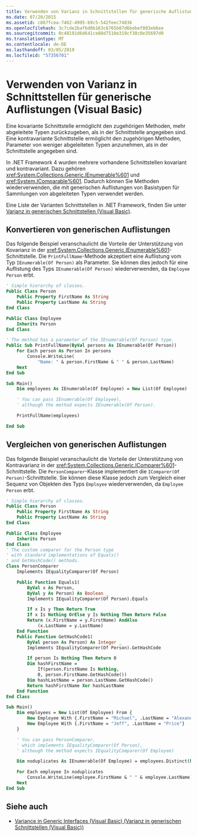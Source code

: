 ```yaml
---
title: Verwenden von Varianz in Schnittstellen für generische Auflistungen (Visual Basic)
ms.date: 07/20/2015
ms.assetid: c867fcea-7462-4995-b9c5-542feec74036
ms.openlocfilehash: 3c7cde2baf6d8b163c6765b87d6bebef803eb6ee
ms.sourcegitcommit: 0c48191d6d641ce88d7510e319cf38c0e35697d0
ms.translationtype: MT
ms.contentlocale: de-DE
ms.lasthandoff: 03/05/2019
ms.locfileid: "57356701"
---
```

# <a name="using-variance-in-interfaces-for-generic-collections-visual-basic"></a>Verwenden von Varianz in Schnittstellen für generische Auflistungen (Visual Basic)

Eine kovariante Schnittstelle ermöglicht den zugehörigen Methoden, mehr abgeleitete Typen zurückzugeben, als in der Schnittstelle angegeben sind. Eine kontravariante Schnittstelle ermöglicht den zugehörigen Methoden, Parameter von weniger abgeleiteten Typen anzunehmen, als in der Schnittstelle angegeben sind.

In .NET Framework 4 wurden mehrere vorhandene Schnittstellen kovariant und kontravariant. Dazu gehören <xref:System.Collections.Generic.IEnumerable%601> und <xref:System.IComparable%601>. Dadurch können Sie Methoden wiederverwenden, die mit generischen Auflistungen von Basistypen für Sammlungen von abgeleiteten Typen verwendet werden.

Eine Liste der Varianten Schnittstellen in .NET Framework, finden Sie unter [Varianz in generischen Schnittstellen (Visual Basic)](../../../../visual-basic/programming-guide/concepts/covariance-contravariance/variance-in-generic-interfaces.md).

## <a name="converting-generic-collections"></a>Konvertieren von generischen Auflistungen

Das folgende Beispiel veranschaulicht die Vorteile der Unterstützung von Kovarianz in der <xref:System.Collections.Generic.IEnumerable%601>-Schnittstelle. Die `PrintFullName`-Methode akzeptiert eine Auflistung vom Typ `IEnumerable(Of Person)` als Parameter. Sie können dies jedoch für eine Auflistung des Typs `IEnumerable(Of Person)` wiederverwenden, da `Employee` `Person` erbt.

```vb
' Simple hierarchy of classes.
Public Class Person
    Public Property FirstName As String
    Public Property LastName As String
End Class

Public Class Employee
    Inherits Person
End Class

' The method has a parameter of the IEnumerable(Of Person) type.
Public Sub PrintFullName(ByVal persons As IEnumerable(Of Person))
    For Each person As Person In persons
        Console.WriteLine(
            "Name: " & person.FirstName & " " & person.LastName)
    Next
End Sub

Sub Main()
    Dim employees As IEnumerable(Of Employee) = New List(Of Employee)

    ' You can pass IEnumerable(Of Employee),
    ' although the method expects IEnumerable(Of Person).

    PrintFullName(employees)

End Sub
```

## <a name="comparing-generic-collections"></a>Vergleichen von generischen Auflistungen

Das folgende Beispiel veranschaulicht die Vorteile der Unterstützung von Kontravarianz in der <xref:System.Collections.Generic.IComparer%601>-Schnittstelle. Die `PersonComparer`-Klasse implementiert die `IComparer(Of Person)`-Schnittstelle. Sie können diese Klasse jedoch zum Vergleich einer Sequenz von Objekten des Typs `Employee` wiederverwenden, da `Employee` `Person` erbt.

```vb
' Simple hierarchy of classes.
Public Class Person
    Public Property FirstName As String
    Public Property LastName As String
End Class

Public Class Employee
    Inherits Person
End Class
' The custom comparer for the Person type
' with standard implementations of Equals()
' and GetHashCode() methods.
Class PersonComparer
    Implements IEqualityComparer(Of Person)

    Public Function Equals1(
        ByVal x As Person,
        ByVal y As Person) As Boolean _
        Implements IEqualityComparer(Of Person).Equals

        If x Is y Then Return True
        If x Is Nothing OrElse y Is Nothing Then Return False
        Return (x.FirstName = y.FirstName) AndAlso
            (x.LastName = y.LastName)
    End Function
    Public Function GetHashCode1(
        ByVal person As Person) As Integer _
        Implements IEqualityComparer(Of Person).GetHashCode

        If person Is Nothing Then Return 0
        Dim hashFirstName =
            If(person.FirstName Is Nothing,
            0, person.FirstName.GetHashCode())
        Dim hashLastName = person.LastName.GetHashCode()
        Return hashFirstName Xor hashLastName
    End Function
End Class

Sub Main()
    Dim employees = New List(Of Employee) From {
        New Employee With {.FirstName = "Michael", .LastName = "Alexander"},
        New Employee With {.FirstName = "Jeff", .LastName = "Price"}
    }

    ' You can pass PersonComparer,
    ' which implements IEqualityComparer(Of Person),
    ' although the method expects IEqualityComparer(Of Employee)

    Dim noduplicates As IEnumerable(Of Employee) = employees.Distinct(New PersonComparer())

    For Each employee In noduplicates
        Console.WriteLine(employee.FirstName & " " & employee.LastName)
    Next
End Sub
```

## <a name="see-also"></a>Siehe auch

- [Variance in Generic Interfaces (Visual Basic) (Varianz in generischen Schnittstellen (Visual Basic))](../../../../visual-basic/programming-guide/concepts/covariance-contravariance/variance-in-generic-interfaces.md)
